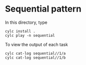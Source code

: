 # Sequential pattern

In this directory, type
```
cylc install .
cylc play -n sequential
```

To view the output of each task
```
cylc cat-log sequential//1/a
cylc cat-log sequential//1/b
```